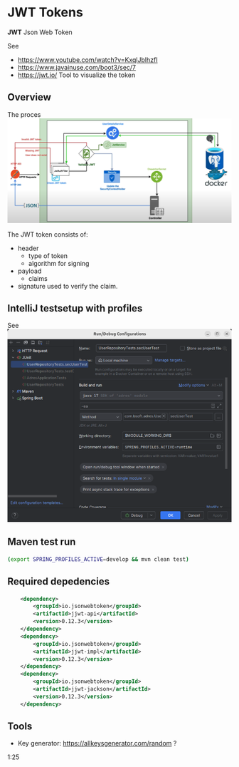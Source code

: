 # JWT Tokens

**JWT** Json Web Token

See 
- https://www.youtube.com/watch?v=KxqlJblhzfI
- https://www.javainuse.com/boot3/sec/7
- https://jwt.io/ Tool to visualize the token

## Overview

The proces
![image](images/jwt-token-processing.png)

The JWT token consists of:
- header 
  - type of token
  - algorithm for signing
- payload
  - claims
- signature used to verify the claim.

## IntelliJ testsetup with profiles

See
![image](./images/Intellij-testconfig.png)

## Maven test run

```bash
(export SPRING_PROFILES_ACTIVE=develop && mvn clean test)
```

## Required depedencies

```xml
    <dependency>
        <groupId>io.jsonwebtoken</groupId>
        <artifactId>jjwt-api</artifactId>
        <version>0.12.3</version>
    </dependency>
    <dependency>
        <groupId>io.jsonwebtoken</groupId>
        <artifactId>jjwt-impl</artifactId>
        <version>0.12.3</version>
    </dependency>
    <dependency>
        <groupId>io.jsonwebtoken</groupId>
        <artifactId>jjwt-jackson</artifactId>
        <version>0.12.3</version>
    </dependency>
```

## Tools

- Key generator: https://allkeysgenerator.com/random ?

1:25
